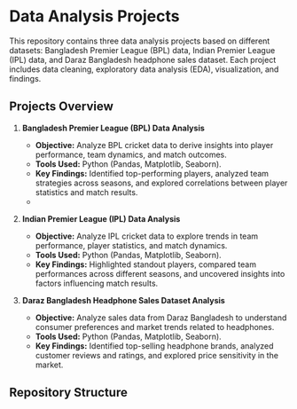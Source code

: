 # Data Analysis Projects

This repository contains three data analysis projects based on different datasets: Bangladesh Premier League (BPL) data, Indian Premier League (IPL) data, and Daraz Bangladesh headphone sales dataset. Each project includes data cleaning, exploratory data analysis (EDA), visualization, and findings.

## Projects Overview

1. **Bangladesh Premier League (BPL) Data Analysis**

   - **Objective:** Analyze BPL cricket data to derive insights into player performance, team dynamics, and match outcomes.
   - **Tools Used:** Python (Pandas, Matplotlib, Seaborn).
   - **Key Findings:** Identified top-performing players, analyzed team strategies across seasons, and explored correlations between player statistics and match results.
   -

2. **Indian Premier League (IPL) Data Analysis**

   - **Objective:** Analyze IPL cricket data to explore trends in team performance, player statistics, and match dynamics.
   - **Tools Used:** Python (Pandas, Matplotlib, Seaborn).
   - **Key Findings:** Highlighted standout players, compared team performances across different seasons, and uncovered insights into factors influencing match results.
 

3. **Daraz Bangladesh Headphone Sales Dataset Analysis**

   - **Objective:** Analyze sales data from Daraz Bangladesh to understand consumer preferences and market trends related to headphones.
   - **Tools Used:** Python (Pandas, Matplotlib, Seaborn).
   - **Key Findings:** Identified top-selling headphone brands, analyzed customer reviews and ratings, and explored price sensitivity in the market.
  

## Repository Structure

